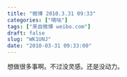 ```yaml
---
title: "微博 2010.3.31 09:33"
categories: ["嘀咕"]
tags: ["来自微博 weibo.com"]
draft: false
slug: "WK1UNJ"
date: "2010-03-31 09:33:00"
---
```


<p>想做很多事啊。不过没灵感。还是没动力。 ​​​​</p>
